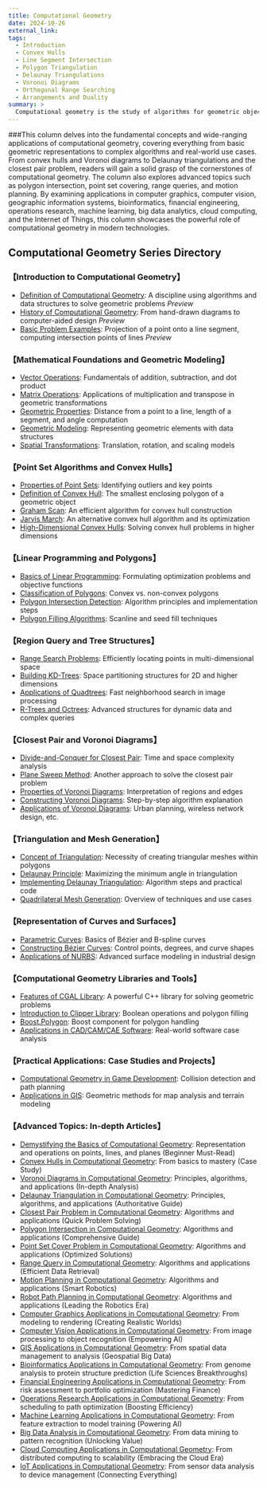 ```yaml
---
title: Computational Geometry
date: 2024-10-26
external_link: 
tags:
  - Introduction
  - Convex Hulls
  - Line Segment Intersection
  - Polygon Triangulation
  - Delaunay Triangulations
  - Voronoi Diagrams
  - Orthogonal Range Searching
  - Arrangements and Duality
summary: >
  Computational geometry is the study of algorithms for geometric objects, playing a fundamental and central role in fields like computer graphics, robotics, geographic information systems, and bioinformatics. Welcome to explore this powerful discipline!
---
```

 ###This column delves into the fundamental concepts and wide-ranging applications of computational geometry, covering everything from basic geometric representations to complex algorithms and real-world use cases. From convex hulls and Voronoi diagrams to Delaunay triangulations and the closest pair problem, readers will gain a solid grasp of the cornerstones of computational geometry. The column also explores advanced topics such as polygon intersection, point set covering, range queries, and motion planning. By examining applications in computer graphics, computer vision, geographic information systems, bioinformatics, financial engineering, operations research, machine learning, big data analytics, cloud computing, and the Internet of Things, this column showcases the powerful role of computational geometry in modern technologies.
 ## Computational Geometry Series Directory

### 【Introduction to Computational Geometry】
- [Definition of Computational Geometry](#): A discipline using algorithms and data structures to solve geometric problems _Preview_
- [History of Computational Geometry](#): From hand-drawn diagrams to computer-aided design _Preview_
- [Basic Problem Examples](#): Projection of a point onto a line segment, computing intersection points of lines _Preview_

### 【Mathematical Foundations and Geometric Modeling】
- [Vector Operations](#): Fundamentals of addition, subtraction, and dot product
- [Matrix Operations](#): Applications of multiplication and transpose in geometric transformations
- [Geometric Properties](#): Distance from a point to a line, length of a segment, and angle computation
- [Geometric Modeling](#): Representing geometric elements with data structures
- [Spatial Transformations](#): Translation, rotation, and scaling models

### 【Point Set Algorithms and Convex Hulls】
- [Properties of Point Sets](#): Identifying outliers and key points
- [Definition of Convex Hull](#): The smallest enclosing polygon of a geometric object
- [Graham Scan](#): An efficient algorithm for convex hull construction
- [Jarvis March](#): An alternative convex hull algorithm and its optimization
- [High-Dimensional Convex Hulls](#): Solving convex hull problems in higher dimensions

### 【Linear Programming and Polygons】
- [Basics of Linear Programming](#): Formulating optimization problems and objective functions
- [Classification of Polygons](#): Convex vs. non-convex polygons
- [Polygon Intersection Detection](#): Algorithm principles and implementation steps
- [Polygon Filling Algorithms](#): Scanline and seed fill techniques

### 【Region Query and Tree Structures】
- [Range Search Problems](#): Efficiently locating points in multi-dimensional space
- [Building KD-Trees](#): Space partitioning structures for 2D and higher dimensions
- [Applications of Quadtrees](#): Fast neighborhood search in image processing
- [R-Trees and Octrees](#): Advanced structures for dynamic data and complex queries

### 【Closest Pair and Voronoi Diagrams】
- [Divide-and-Conquer for Closest Pair](#): Time and space complexity analysis
- [Plane Sweep Method](#): Another approach to solve the closest pair problem
- [Properties of Voronoi Diagrams](#): Interpretation of regions and edges
- [Constructing Voronoi Diagrams](#): Step-by-step algorithm explanation
- [Applications of Voronoi Diagrams](#): Urban planning, wireless network design, etc.

### 【Triangulation and Mesh Generation】
- [Concept of Triangulation](#): Necessity of creating triangular meshes within polygons
- [Delaunay Principle](#): Maximizing the minimum angle in triangulation
- [Implementing Delaunay Triangulation](#): Algorithm steps and practical code
- [Quadrilateral Mesh Generation](#): Overview of techniques and use cases

### 【Representation of Curves and Surfaces】
- [Parametric Curves](#): Basics of Bézier and B-spline curves
- [Constructing Bézier Curves](#): Control points, degrees, and curve shapes
- [Applications of NURBS](#): Advanced surface modeling in industrial design

### 【Computational Geometry Libraries and Tools】
- [Features of CGAL Library](#): A powerful C++ library for solving geometric problems
- [Introduction to Clipper Library](#): Boolean operations and polygon filling
- [Boost.Polygon](#): Boost component for polygon handling
- [Applications in CAD/CAM/CAE Software](#): Real-world software case analysis

### 【Practical Applications: Case Studies and Projects】
- [Computational Geometry in Game Development](#): Collision detection and path planning
- [Applications in GIS](#): Geometric methods for map analysis and terrain modeling

### 【Advanced Topics: In-depth Articles】
- [Demystifying the Basics of Computational Geometry](#): Representation and operations on points, lines, and planes (Beginner Must-Read)
- [Convex Hulls in Computational Geometry](#): From basics to mastery (Case Study)
- [Voronoi Diagrams in Computational Geometry](#): Principles, algorithms, and applications (In-depth Analysis)
- [Delaunay Triangulation in Computational Geometry](#): Principles, algorithms, and applications (Authoritative Guide)
- [Closest Pair Problem in Computational Geometry](#): Algorithms and applications (Quick Problem Solving)
- [Polygon Intersection in Computational Geometry](#): Algorithms and applications (Comprehensive Guide)
- [Point Set Cover Problem in Computational Geometry](#): Algorithms and applications (Optimized Solutions)
- [Range Query in Computational Geometry](#): Algorithms and applications (Efficient Data Retrieval)
- [Motion Planning in Computational Geometry](#): Algorithms and applications (Smart Robotics)
- [Robot Path Planning in Computational Geometry](#): Algorithms and applications (Leading the Robotics Era)
- [Computer Graphics Applications in Computational Geometry](#): From modeling to rendering (Creating Realistic Worlds)
- [Computer Vision Applications in Computational Geometry](#): From image processing to object recognition (Empowering AI)
- [GIS Applications in Computational Geometry](#): From spatial data management to analysis (Geospatial Big Data)
- [Bioinformatics Applications in Computational Geometry](#): From genome analysis to protein structure prediction (Life Sciences Breakthroughs)
- [Financial Engineering Applications in Computational Geometry](#): From risk assessment to portfolio optimization (Mastering Finance)
- [Operations Research Applications in Computational Geometry](#): From scheduling to path optimization (Boosting Efficiency)
- [Machine Learning Applications in Computational Geometry](#): From feature extraction to model training (Powering AI)
- [Big Data Analysis in Computational Geometry](#): From data mining to pattern recognition (Unlocking Value)
- [Cloud Computing Applications in Computational Geometry](#): From distributed computing to scalability (Embracing the Cloud Era)
- [IoT Applications in Computational Geometry](#): From sensor data analysis to device management (Connecting Everything)


